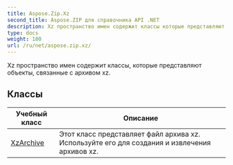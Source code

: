 ```yaml
---
title: Aspose.Zip.Xz
second_title: Aspose.ZIP для справочника API .NET
description: Xz пространство имен содержит классы которые представляют объекты связанные с архивом xz.
type: docs
weight: 180
url: /ru/net/aspose.zip.xz/
---
```

Xz пространство имен содержит классы, которые представляют объекты, связанные с архивом xz.

## Классы

| Учебный класс | Описание |
| --- | --- |
| [XzArchive](./xzarchive/) | Этот класс представляет файл архива xz. Используйте его для создания и извлечения архивов xz. |


